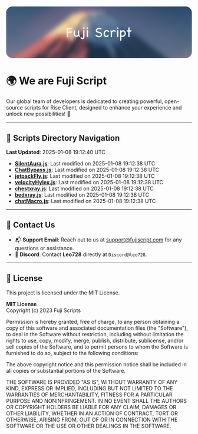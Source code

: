 ![Banner](.github/b.webp)

# 🌍 **We are Fuji Script**

Our global team of developers is dedicated to creating powerful, open-source scripts for Rise Client, designed to enhance your experience and unlock new possibilities! 🌟

---
<!-- SCRIPTS_NAVIGATION_START -->
## 📂 **Scripts Directory Navigation**

**Last Updated**: 2025-01-08 19:12:40 UTC

- **[SilentAura.js](scripts/SilentAura.js)**: Last modified on 2025-01-08 19:12:38 UTC
- **[ChatBypass.js](scripts/ChatBypass.js)**: Last modified on 2025-01-08 19:12:38 UTC
- **[jetpackFly.js](scripts/jetpackFly.js)**: Last modified on 2025-01-08 19:12:38 UTC
- **[velocityHylex.js](scripts/velocityHylex.js)**: Last modified on 2025-01-08 19:12:38 UTC
- **[chestxray.js](scripts/chestxray.js)**: Last modified on 2025-01-08 19:12:38 UTC
- **[bedxray.js](scripts/bedxray.js)**: Last modified on 2025-01-08 19:12:38 UTC
- **[chatMacro.js](scripts/chatMacro.js)**: Last modified on 2025-01-08 19:12:38 UTC

<!-- SCRIPTS_NAVIGATION_END -->

---

## 💬 **Contact Us**  
- 📬 **Support Email**: Reach out to us at [support@fujiscript.com](mailto:support@fujiscript.com) for any questions or assistance.  
- 💬 **Discord**: Contact **Leo728** directly at `Discord@leo728`.

---

## 📜 **License**

This project is licensed under the MIT License.  

**MIT License**  
Copyright (c) 2023 Fuji Scripts  

Permission is hereby granted, free of charge, to any person obtaining a copy of this software and associated documentation files (the "Software"), to deal in the Software without restriction, including without limitation the rights to use, copy, modify, merge, publish, distribute, sublicense, and/or sell copies of the Software, and to permit persons to whom the Software is furnished to do so, subject to the following conditions:  

The above copyright notice and this permission notice shall be included in all copies or substantial portions of the Software.  

THE SOFTWARE IS PROVIDED "AS IS", WITHOUT WARRANTY OF ANY KIND, EXPRESS OR IMPLIED, INCLUDING BUT NOT LIMITED TO THE WARRANTIES OF MERCHANTABILITY, FITNESS FOR A PARTICULAR PURPOSE AND NONINFRINGEMENT. IN NO EVENT SHALL THE AUTHORS OR COPYRIGHT HOLDERS BE LIABLE FOR ANY CLAIM, DAMAGES OR OTHER LIABILITY, WHETHER IN AN ACTION OF CONTRACT, TORT OR OTHERWISE, ARISING FROM, OUT OF OR IN CONNECTION WITH THE SOFTWARE OR THE USE OR OTHER DEALINGS IN THE SOFTWARE.  
